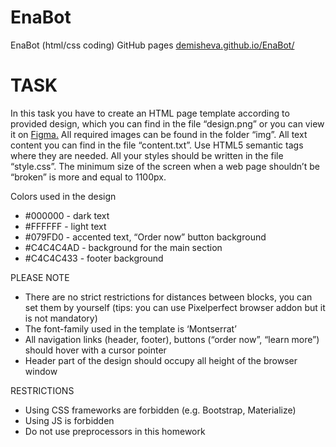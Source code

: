# EnaBot
EnaBot (html/css coding)
GitHub pages <a href="https://demisheva.github.io/EnaBot/">demisheva.github.io/EnaBot/</a>

<h1>TASK</h1>

<p>In this task you have to create an HTML page template according to provided design, which you can find in the file “design.png” or you can view it on <a href="https://www.figma.com/file/adG7EuvmxRhCxGZs1ztgki/FL19_HW4?type=design&node-id=0-1&mode=design">Figma.</a> All required images can be found in the folder “img”. All text content you can find in the file “content.txt”.
Use HTML5 semantic tags where they are needed. All your styles should be written in the file “style.css”. The minimum size of the screen when a web page shouldn’t be “broken” is more and equal to 1100px.<p>
<p>Colors used in the design</p>

<ul>
    <li>#000000 - dark text</li>
    <li>#FFFFFF - light text</li>
    <li>#079FD0 - accented text, “Order now” button background</li>
    <li>#C4C4C4AD - background for the main section</li>
    <li>#C4C4C433 - footer background</li>
</ul>
<p>PLEASE NOTE</p>
<ul>
    <li>There are no strict restrictions for distances between blocks, you can set them by yourself (tips: you can use Pixelperfect browser addon but it is not mandatory)</li>
    <li>The font-family used in the template is ‘Montserrat’</li>
    <li>All navigation links (header, footer), buttons (“order now”, “learn more”) should hover with a cursor pointer</li>
    <li>Header part of the design should occupy all height of the browser window</li>
</ul>
<p>RESTRICTIONS</p>
<ul>
    <li>Using CSS frameworks are forbidden (e.g. Bootstrap, Materialize)</li>
    <li>Using JS is forbidden</li>
    <li>Do not use preprocessors in this homework</li>
</ul>
